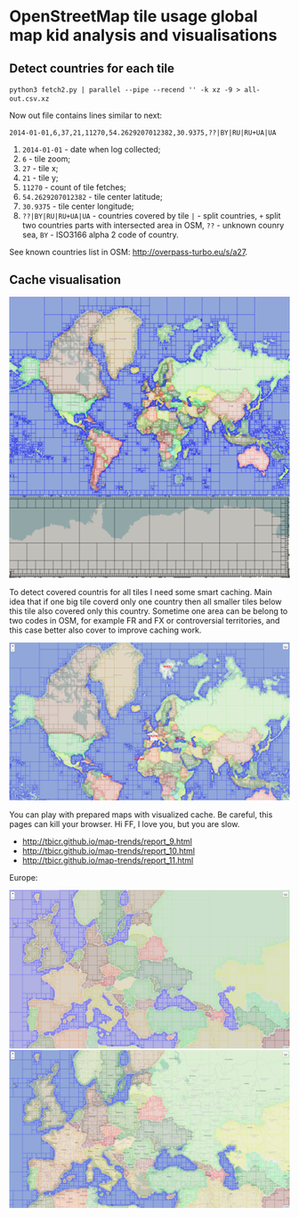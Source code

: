 # OpenStreetMap tile usage global map kid analysis and visualisations

## Detect countries for each tile

    python3 fetch2.py | parallel --pipe --recend '' -k xz -9 > all-out.csv.xz

Now out file contains lines similar to next:

    2014-01-01,6,37,21,11270,54.2629207012382,30.9375,??|BY|RU|RU+UA|UA

1. `2014-01-01` - date when log collected;
2. `6` - tile zoom;
3. `27` - tile x;
4. `21` - tile y;
5. `11270` - count of tile fetches;
6. `54.2629207012382` - tile center latitude;
7. `30.9375` - tile center longitude;
8. `??|BY|RU|RU+UA|UA` - countries covered by tile `|` - split countries, `+` split two countries parts with intersected area in OSM, `??` - unknown counry sea, `BY` - ISO3166 alpha 2 code of country.

See known countries list in OSM: http://overpass-turbo.eu/s/a27.

## Cache visualisation

![Global Map](cache_global.png)

To detect covered countris for all tiles I need some smart caching. Main idea that if one big tile coverd only one country then all smaller tiles below this tile also covered only this country. Sometime one area can be belong to two codes in OSM, for example FR and FX or controversial territories, and this case better also cover to improve caching work.

![White spaces](cache_white_spaces.png)

You can play with prepared maps with visualized cache. Be careful, this pages can kill your browser. Hi FF, I love you, but you are slow.

- http://tbicr.github.io/map-trends/report_9.html
- http://tbicr.github.io/map-trends/report_10.html
- http://tbicr.github.io/map-trends/report_11.html

Europe:

![Europe without tiles](cache_europe_without_tiles.png)
![Europe with tiles](cache_europe_with_tiles.png)


